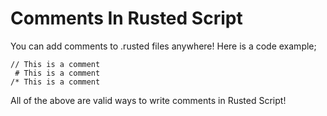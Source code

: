 # Comments In Rusted Script
You can add comments to .rusted files anywhere! Here is a code example;
```rusted
// This is a comment
 # This is a comment
/* This is a comment
```
All of the above are valid ways to write comments in Rusted Script!
